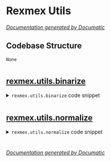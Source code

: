 # Rexmex Utils

[_Documentation generated by Documatic_](https://www.documatic.com)

<!---Documatic-section-Codebase Structure-start--->
## Codebase Structure

<!---Documatic-block-system_architecture-start--->
```mermaid
None
```
<!---Documatic-block-system_architecture-end--->

# #
<!---Documatic-section-Codebase Structure-end--->

<!---Documatic-section-rexmex.utils.binarize-start--->
## [rexmex.utils.binarize](3-rexmex_utils.md#rexmex.utils.binarize)

<!---Documatic-section-binarize-start--->
<!---Documatic-block-rexmex.utils.binarize-start--->
<details>
	<summary><code>rexmex.utils.binarize</code> code snippet</summary>

```python
def binarize(metric):

    @wraps(metric)
    def metric_wrapper(*args, **kwargs):
        y_score = args[1]
        y_score[y_score < 0.5] = 0
        y_score[y_score >= 0.5] = 1
        score = metric(*args, **kwargs)
        return score
    return metric_wrapper
```
</details>
<!---Documatic-block-rexmex.utils.binarize-end--->
<!---Documatic-section-binarize-end--->

# #
<!---Documatic-section-rexmex.utils.binarize-end--->

<!---Documatic-section-rexmex.utils.normalize-start--->
## [rexmex.utils.normalize](3-rexmex_utils.md#rexmex.utils.normalize)

<!---Documatic-section-normalize-start--->
<!---Documatic-block-rexmex.utils.normalize-start--->
<details>
	<summary><code>rexmex.utils.normalize</code> code snippet</summary>

```python
def normalize(metric):

    @wraps(metric)
    def metric_wrapper(*args, **kwargs):
        y_true = args[0]
        y_score = args[1]
        y_mean = np.mean(y_true)
        y_std = np.std(y_true)
        y_true[:] = (y_true - y_mean) / y_std
        y_score[:] = (y_score - y_mean) / y_std
        score = metric(*args, **kwargs)
        return score
    return metric_wrapper
```
</details>
<!---Documatic-block-rexmex.utils.normalize-end--->
<!---Documatic-section-normalize-end--->

# #
<!---Documatic-section-rexmex.utils.normalize-end--->

[_Documentation generated by Documatic_](https://www.documatic.com)